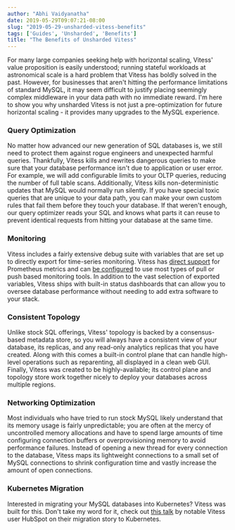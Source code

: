 ```yaml
---
author: "Abhi Vaidyanatha"
date: 2019-05-29T09:07:21-08:00
slug: "2019-05-29-unsharded-vitess-benefits"
tags: ['Guides', 'Unsharded', 'Benefits']
title: "The Benefits of Unsharded Vitess"
---
```


For many large companies seeking help with horizontal scaling, Vitess' value proposition is easily understood; running stateful workloads at astronomical scale is a hard problem that Vitess has boldly solved in the past. However, for businesses that aren't hitting the performance limitations of standard MySQL, it may seem difficult to justify placing seemingly complex middleware in your data path with no immediate reward. I'm here to show you why unsharded Vitess is not just a pre-optimization for future horizontal scaling - it provides many upgrades to the MySQL experience.

### Query Optimization

No matter how advanced our new generation of SQL databases is, we still need to protect them against rogue engineers and unexpected harmful queries. Thankfully, Vitess kills and rewrites dangerous queries to make sure that your database performance isn't due to application or user error. For example, we will add configurable limits to your OLTP queries, reducing the number of full table scans. Additionally, Vitess kills non-deterministic updates that MySQL would normally run silently. If you have special toxic queries that are unique to your data path, you can make your own custom rules that fail them before they touch your database. If that weren't enough, our query optimizer reads your SQL and knows what parts it can reuse to prevent identical requests from hitting your database at the same time.

### Monitoring

Vitess includes a fairly extensive debug suite with variables that are set up to directly export for time-series monitoring. Vitess has [direct support](https://github.com/vitessio/vitess/pull/3784) for Prometheus metrics and can [be configured](https://github.com/vitessio/vitess/blob/master/doc/Monitoring.md) to use most types of pull or push based monitoring tools. In addition to the vast selection of exported variables, Vitess ships with built-in status dashboards that can allow you to oversee database performance without needing to add extra software to your stack. 

### Consistent Topology

Unlike stock SQL offerings, Vitess' topology is backed by a consensus-based metadata store, so you will always have a consistent view of your database, its replicas, and any read-only analytics replicas that you have created. Along with this comes a built-in control plane that can handle high-level operations such as reparenting, all displayed in a clean web GUI. Finally, Vitess was created to be highly-available; its control plane and topology store work together nicely to deploy your databases across multiple regions.

### Networking Optimization

Most individuals who have tried to run stock MySQL likely understand that its memory usage is fairly unpredictable; you are often at the mercy of uncontrolled memory allocations and have to spend large amounts of time configuring connection buffers or overprovisioning memory to avoid performance failures. Instead of opening a new thread for every connection to the database, Vitess maps its lightweight connections to a small set of MySQL connections to shrink configuration time and vastly increase the amount of open connections.

### Kubernetes Migration

Interested in migrating your MySQL databases into Kubernetes? Vitess was built for this. Don't take my word for it, check out [this talk](https://www.youtube.com/watch?v=ZjTraLkMjYM) by notable Vitess user HubSpot on their migration story to Kubernetes.
